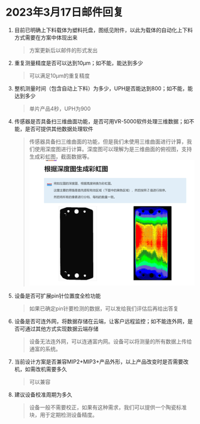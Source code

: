 # 2023年3月17日邮件回复

1. 目前已明确上下料载体为塑料托盘，图纸见附件，以此为载体的自动化上下料方式需要在方案中体现出来
    > 方案更新后以邮件的形式发出
2. 重复测量精度是否可以达到10μm；如不能，能达到多少
   > 可以满足10μm的重复精度
3. 整机测量时间（包含自动上下料）为多少，UPH是否能达到800；如不能，能达到多少
    > 单片产品4秒，UPH为900
4. 传感器是否具备扫三维曲面功能，是否可用VR-5000软件处理三维数据；如不能，是否可提供其他数据处理软件
    > 传感器具备扫三维曲面的功能，但是我们未使用三维曲面进行计算，我们使用深度图进行计算。深度图可以理解为是三维曲面的俯视图，支持生成彩虹图，截面数据等。
    ![1](image/2023-03-17-14-00-23.png)
5. 设备是否可扩展pin针位置度全检功能
    > 如果已确定pin针要检测的数据，可以发给我们评估后再给出答复
6. 设备是否可连外网，将数据存储在云端，让客户远程监控；如不能连外网，是否可通过其他方式实现数据云端存储
    > 设备无法连外网，可以连通富内网。设备可以将测量的所有数据上传给通富的系统。
7. 当前设计方案是否兼容MIP2+MIP3+产品外形，以上产品改变时是否需要改机，如需改机需要多久
    > 可以兼容
8. 建议设备校准周期为多久
    > 设备一般不需要校正，如果有这种需求，我们可以提供一个陶瓷标准块，用于定期检测设备精度。
